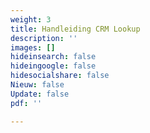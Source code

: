 ```yaml
---
weight: 3
title: Handleiding CRM Lookup
description: ''
images: []
hideinsearch: false
hideingoogle: false
hidesocialshare: false
Nieuw: false
Update: false
pdf: ''

---
```

